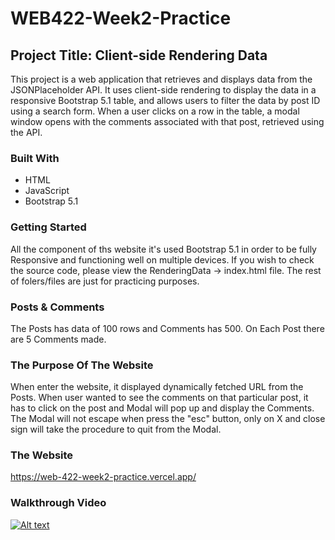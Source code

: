 # WEB422-Week2-Practice

## Project Title: Client-side Rendering Data

This project is a web application that retrieves and displays data from the JSONPlaceholder API. It uses client-side rendering to display the data in a responsive Bootstrap 5.1 table, and allows users to filter the data by post ID using a search form. When a user clicks on a row in the table, a modal window opens with the comments associated with that post, retrieved using the API.


### Built With
* HTML
* JavaScript
* Bootstrap 5.1


### Getting Started
All the component of ths website it's used Bootstrap 5.1 in order to be fully Responsive and functioning well on multiple devices.
If you wish to check the source code, please view the RenderingData -> index.html file. The rest of folers/files are just for practicing purposes.


### Posts & Comments
The Posts has data of 100 rows and Comments has 500. On Each Post there are 5 Comments made.


### The Purpose Of The Website
When enter the website, it displayed dynamically fetched URL from the Posts. When user wanted to see the comments on that particular post, it has to click on the post and Modal will pop up and display the Comments. The Modal will not escape when press the "esc" button, only on X and close sign will take the procedure to quit from the Modal.


### The Website
https://web-422-week2-practice.vercel.app/


### Walkthrough Video
[![Alt text](https://img.youtube.com/vi/uma1oMTIiC4/0.jpg)](https://www.youtube.com/watch?v=uma1oMTIiC4)
